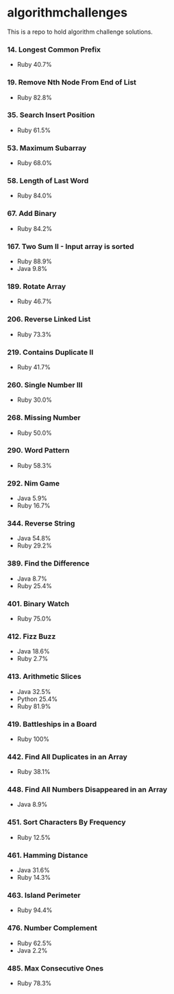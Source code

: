 # algorithmchallenges
This is a repo to hold algorithm challenge solutions.

### 14. Longest Common Prefix
* Ruby 40.7%

### 19. Remove Nth Node From End of List
* Ruby 82.8%

### 35. Search Insert Position
* Ruby 61.5%

### 53. Maximum Subarray
* Ruby 68.0%

### 58. Length of Last Word
* Ruby 84.0%

### 67. Add Binary
* Ruby 84.2%

### 167. Two Sum II - Input array is sorted
* Ruby 88.9%
* Java 9.8%

### 189. Rotate Array
* Ruby 46.7%

### 206. Reverse Linked List
* Ruby 73.3%

### 219. Contains Duplicate II
* Ruby 41.7%

### 260. Single Number III
* Ruby 30.0%

### 268. Missing Number
* Ruby 50.0%

### 290. Word Pattern
* Ruby 58.3%

### 292. Nim Game
* Java 5.9%
* Ruby 16.7%

### 344. Reverse String
* Java 54.8%
* Ruby 29.2%

### 389. Find the Difference
* Java 8.7%
* Ruby 25.4%

### 401. Binary Watch
* Ruby 75.0%

### 412. Fizz Buzz
* Java 18.6%
* Ruby  2.7%

### 413. Arithmetic Slices
* Java 32.5%
* Python 25.4%
* Ruby 81.9%

### 419. Battleships in a Board
* Ruby 100%

### 442. Find All Duplicates in an Array
* Ruby 38.1%

### 448. Find All Numbers Disappeared in an Array
* Java 8.9%

### 451. Sort Characters By Frequency
* Ruby 12.5%

### 461. Hamming Distance
* Java 31.6%
* Ruby 14.3%

### 463. Island Perimeter
* Ruby 94.4%

### 476. Number Complement
* Ruby 62.5%
* Java 2.2%

### 485. Max Consecutive Ones
* Ruby 78.3%